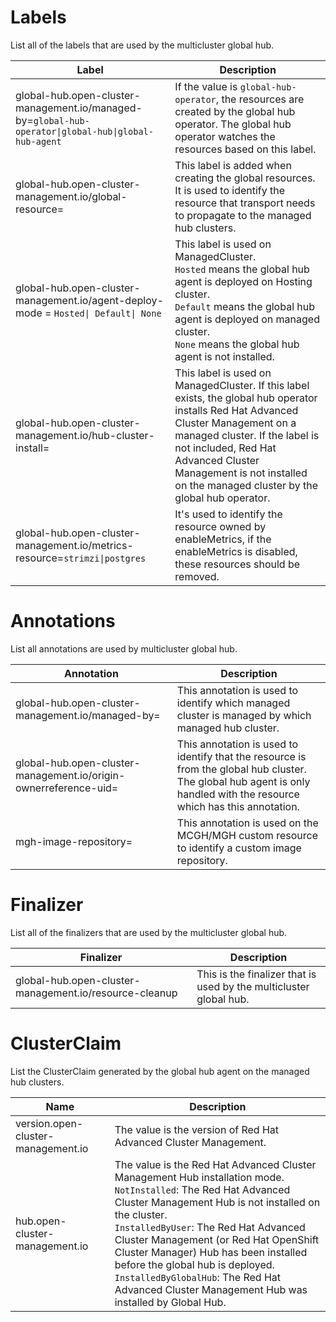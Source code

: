 # Labels

List all of the labels that are used by the multicluster global hub.

| Label                                                                                                | Description                                                                                                                                                                                                                                                  |
| ---------------------------------------------------------------------------------------------------- | ------------------------------------------------------------------------------------------------------------------------------------------------------------------------------------------------------------------------------------------------------------ |
| global-hub.open-cluster-management.io/managed-by=`global-hub-operator\|global-hub\|global-hub-agent` | If the value is `global-hub-operator`, the resources are created by the global hub operator. The global hub operator watches the resources based on this label.                                                                                     |
| global-hub.open-cluster-management.io/global-resource=                                               | This label is added when creating the global resources. It is used to identify the resource that transport needs to propagate to the managed hub clusters.                                                                                               |
| global-hub.open-cluster-management.io/agent-deploy-mode = `Hosted\| Default\| None`                  | This label is used on ManagedCluster.<br>`Hosted` means the global hub agent is deployed on Hosting cluster.<br>`Default` means the global hub agent is deployed on managed cluster.<br>`None` means the global hub agent is not installed. |
| global-hub.open-cluster-management.io/hub-cluster-install=                                           | This label is used on ManagedCluster. If this label exists, the global hub operator installs Red Hat Advanced Cluster Management on a managed cluster. If the label is not included, Red Hat Advanced Cluster Management is not installed on the managed cluster by the global hub operator.                                          |
| global-hub.open-cluster-management.io/metrics-resource=`strimzi\|postgres` | It's used to identify the resource owned by enableMetrics, if the enableMetrics is disabled, these resources should be removed. |

# Annotations

List all annotations are used by multicluster global hub.

| Annotation                                                       | Description                                                                                                                                                        |
| ---------------------------------------------------------------- | ------------------------------------------------------------------------------------------------------------------------------------------------------------------ |
| global-hub.open-cluster-management.io/managed-by=                | This annotation is used to identify which managed cluster is managed by which managed hub cluster.                                                                  |
| global-hub.open-cluster-management.io/origin-ownerreference-uid= | This annotation is used to identify that the resource is from the global hub cluster. The global hub agent is only handled with the resource which has this annotation. |
| mgh-image-repository=                                            | This annotation is used on the MCGH/MGH custom resource to identify a custom image repository.                                                                                      |


# Finalizer

List all of the finalizers that are used by the multicluster global hub.

| Finalizer                                              | Description                                                         |
| ------------------------------------------------------ | ------------------------------------------------------------------- |
| global-hub.open-cluster-management.io/resource-cleanup | This is the finalizer that is used by the multicluster global hub. |

# ClusterClaim 

List the ClusterClaim generated by the global hub agent on the managed hub clusters.

| Name                               | Description                                                                                                                                                                                                                                                                      |
| ---------------------------------- | -------------------------------------------------------------------------------------------------------------------------------------------------------------------------------------------------------------------------------------------------------------------------------- |
| version.open-cluster-management.io | The value is the version of Red Hat Advanced Cluster Management.                                                                                                                                                                                                                                                 |
| hub.open-cluster-management.io     | The value is the Red Hat Advanced Cluster Management Hub installation mode.<br> `NotInstalled`: The Red Hat Advanced Cluster Management Hub is not installed on the cluster.<br>`InstalledByUser`: The Red Hat Advanced Cluster Management (or Red Hat OpenShift Cluster Manager) Hub has been installed before the global hub is deployed.<br>`InstalledByGlobalHub`: The Red Hat Advanced Cluster Management Hub was installed by Global Hub. |
